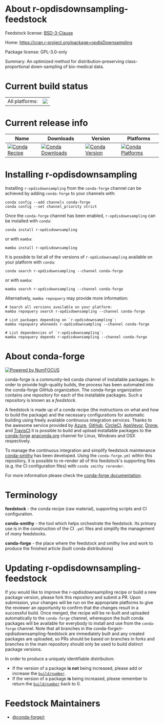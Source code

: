 About r-opdisdownsampling-feedstock
===================================

Feedstock license: [BSD-3-Clause](https://github.com/conda-forge/r-opdisdownsampling-feedstock/blob/main/LICENSE.txt)

Home: https://cran.r-project.org/package=opdisDownsampling

Package license: GPL-3.0-only

Summary: An optimized method for distribution-preserving class-proportional down-sampling of bio-medical data.

Current build status
====================


<table><tr><td>All platforms:</td>
    <td>
      <a href="https://dev.azure.com/conda-forge/feedstock-builds/_build/latest?definitionId=18548&branchName=main">
        <img src="https://dev.azure.com/conda-forge/feedstock-builds/_apis/build/status/r-opdisdownsampling-feedstock?branchName=main">
      </a>
    </td>
  </tr>
</table>

Current release info
====================

| Name | Downloads | Version | Platforms |
| --- | --- | --- | --- |
| [![Conda Recipe](https://img.shields.io/badge/recipe-r--opdisdownsampling-green.svg)](https://anaconda.org/conda-forge/r-opdisdownsampling) | [![Conda Downloads](https://img.shields.io/conda/dn/conda-forge/r-opdisdownsampling.svg)](https://anaconda.org/conda-forge/r-opdisdownsampling) | [![Conda Version](https://img.shields.io/conda/vn/conda-forge/r-opdisdownsampling.svg)](https://anaconda.org/conda-forge/r-opdisdownsampling) | [![Conda Platforms](https://img.shields.io/conda/pn/conda-forge/r-opdisdownsampling.svg)](https://anaconda.org/conda-forge/r-opdisdownsampling) |

Installing r-opdisdownsampling
==============================

Installing `r-opdisdownsampling` from the `conda-forge` channel can be achieved by adding `conda-forge` to your channels with:

```
conda config --add channels conda-forge
conda config --set channel_priority strict
```

Once the `conda-forge` channel has been enabled, `r-opdisdownsampling` can be installed with `conda`:

```
conda install r-opdisdownsampling
```

or with `mamba`:

```
mamba install r-opdisdownsampling
```

It is possible to list all of the versions of `r-opdisdownsampling` available on your platform with `conda`:

```
conda search r-opdisdownsampling --channel conda-forge
```

or with `mamba`:

```
mamba search r-opdisdownsampling --channel conda-forge
```

Alternatively, `mamba repoquery` may provide more information:

```
# Search all versions available on your platform:
mamba repoquery search r-opdisdownsampling --channel conda-forge

# List packages depending on `r-opdisdownsampling`:
mamba repoquery whoneeds r-opdisdownsampling --channel conda-forge

# List dependencies of `r-opdisdownsampling`:
mamba repoquery depends r-opdisdownsampling --channel conda-forge
```


About conda-forge
=================

[![Powered by
NumFOCUS](https://img.shields.io/badge/powered%20by-NumFOCUS-orange.svg?style=flat&colorA=E1523D&colorB=007D8A)](https://numfocus.org)

conda-forge is a community-led conda channel of installable packages.
In order to provide high-quality builds, the process has been automated into the
conda-forge GitHub organization. The conda-forge organization contains one repository
for each of the installable packages. Such a repository is known as a *feedstock*.

A feedstock is made up of a conda recipe (the instructions on what and how to build
the package) and the necessary configurations for automatic building using freely
available continuous integration services. Thanks to the awesome service provided by
[Azure](https://azure.microsoft.com/en-us/services/devops/), [GitHub](https://github.com/),
[CircleCI](https://circleci.com/), [AppVeyor](https://www.appveyor.com/),
[Drone](https://cloud.drone.io/welcome), and [TravisCI](https://travis-ci.com/)
it is possible to build and upload installable packages to the
[conda-forge](https://anaconda.org/conda-forge) [anaconda.org](https://anaconda.org/)
channel for Linux, Windows and OSX respectively.

To manage the continuous integration and simplify feedstock maintenance
[conda-smithy](https://github.com/conda-forge/conda-smithy) has been developed.
Using the ``conda-forge.yml`` within this repository, it is possible to re-render all of
this feedstock's supporting files (e.g. the CI configuration files) with ``conda smithy rerender``.

For more information please check the [conda-forge documentation](https://conda-forge.org/docs/).

Terminology
===========

**feedstock** - the conda recipe (raw material), supporting scripts and CI configuration.

**conda-smithy** - the tool which helps orchestrate the feedstock.
                   Its primary use is in the construction of the CI ``.yml`` files
                   and simplify the management of *many* feedstocks.

**conda-forge** - the place where the feedstock and smithy live and work to
                  produce the finished article (built conda distributions)


Updating r-opdisdownsampling-feedstock
======================================

If you would like to improve the r-opdisdownsampling recipe or build a new
package version, please fork this repository and submit a PR. Upon submission,
your changes will be run on the appropriate platforms to give the reviewer an
opportunity to confirm that the changes result in a successful build. Once
merged, the recipe will be re-built and uploaded automatically to the
`conda-forge` channel, whereupon the built conda packages will be available for
everybody to install and use from the `conda-forge` channel.
Note that all branches in the conda-forge/r-opdisdownsampling-feedstock are
immediately built and any created packages are uploaded, so PRs should be based
on branches in forks and branches in the main repository should only be used to
build distinct package versions.

In order to produce a uniquely identifiable distribution:
 * If the version of a package **is not** being increased, please add or increase
   the [``build/number``](https://docs.conda.io/projects/conda-build/en/latest/resources/define-metadata.html#build-number-and-string).
 * If the version of a package **is** being increased, please remember to return
   the [``build/number``](https://docs.conda.io/projects/conda-build/en/latest/resources/define-metadata.html#build-number-and-string)
   back to 0.

Feedstock Maintainers
=====================

* [@conda-forge/r](https://github.com/conda-forge/r/)

